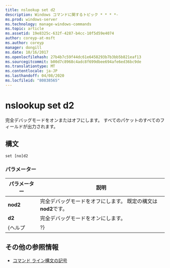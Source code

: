 ```yaml
---
title: nslookup set d2
description: Windows コマンドに関するトピック * * * *-
ms.prod: windows-server
ms.technology: manage-windows-commands
ms.topic: article
ms.assetid: 19e8325c-632f-4287-b4cc-10f5d59e4074
author: coreyp-at-msft
ms.author: coreyp
manager: dongill
ms.date: 10/16/2017
ms.openlocfilehash: 27b4b7c59f44dc61e6458293b7b3bb5b821eaf13
ms.sourcegitcommit: b00d7c8968c4adc8f699dbee694afe6ed36bc9de
ms.translationtype: MT
ms.contentlocale: ja-JP
ms.lasthandoff: 04/08/2020
ms.locfileid: "80838565"
---
```

# <a name="nslookup-set-d2"></a>nslookup set d2



完全デバッグモードをオンまたはオフにします。 すべてのパケットのすべてのフィールドが出力されます。

## <a name="syntax"></a>構文

```
set [no]d2
```

### <a name="parameters"></a>パラメーター

| パラメーター |                             説明                              |
|-----------|----------------------------------------------------------------------|
| **nod2**  | 完全デバッグモードをオフにします。 既定の構文は**nod2**です。 |
|  **d2**   |                 完全デバッグモードをオンにします。                  |
|   {ヘルプ   |                                  ?}                                  |

## <a name="additional-references"></a>その他の参照情報

- [コマンド ライン構文の記号](command-line-syntax-key.md)